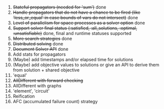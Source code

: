 1. ~~Stateful propagators (needed for 'sum')~~ done
2. ~~Handle propagators that do not have a chance to be fired (like 'less_or_equal' in case bounds of vars do not intersect)~~ done
3. ~~Level of parallelism for space processes as a solver option~~ done
4. ~~Support solver final status (:satisfied, :all_solutions, :optimal, :unsatisfiable)~~ done, final and runtime statuses supported
5. ~~More search strategies~~ done
6. ~~Distributed solving~~ done
7. ~~Document Solver API~~ done
8. Add stats for propagators
9. (Maybe) add timestamps and/or elapsed time for solutions
10. (Maybe) add objective values to solutions or give an API to derive them from solution + shared objective
11. 'equal'
12. ~~AllDifferent with forward checking~~
13. AllDifferent with graphs
14. 'element', 'circuit'
15. Reification
16. AFC (accumulated failure count) strategy   
